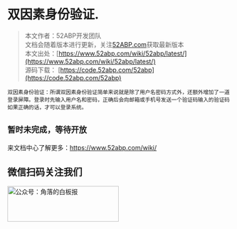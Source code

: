 # 双因素身份验证.

> 本文作者：52ABP开发团队 </br>
> 文档会随着版本进行更新，关注[52ABP.com](https://www.52abp.com)获取最新版本 </br>
> 本文出处：[https://www.52abp.com/wiki/52abp/latest/](https://www.52abp.com/wiki/52abp/latest/) </br>
> 源码下载： [https://code.52abp.com/52abp](https://code.52abp.com/52abp) </br>

    双因素身份验证：所谓双因素身份验证简单来说就是除了用户名密码方式外，还额外增加了一道登录屏障。登录时先输入用户名和密码，正确后会向邮箱或手机号发送一个验证码输入的验证码如果正确的话，才可以登录系统。

<!-- 简单的图文介绍: 关联代码位置 -->
## `暂时未完成，等待开放`

<!-- 简单的图文介绍: 效果展示 -->

<!-- 详细的图文介绍: 常见的应用场景&可能的注意事项 -->

来文档中心了解更多：https://www.52abp.com/wiki/ 

## 微信扫码关注我们

<img src="https://www.52abp.com/imgs/money-QR/jiaoluo_wechat_QR.jpg" class="img-fluid text-center " alt="公众号：角落的白板报" style="height: 80;width: 250px;"/>
